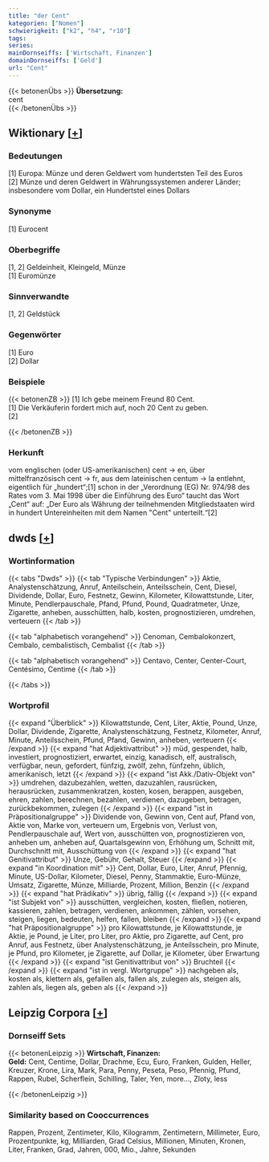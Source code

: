 ```yaml
---
title: "der Cent"
kategorien: ["Nomen"]
schwierigkeit: ["k2", "h4", "r10"]
tags:
series:
mainDornseiffs: ['Wirtschaft, Finanzen']
domainDornseiffs: ['Geld']
url: "Cent"
---
```


{{< betonenÜbs >}}
**Übersetzung:**  
cent  
{{< /betonenÜbs >}}

## Wiktionary [[+](https://de.wiktionary.org/wiki/Cent)]

### Bedeutungen
[1] Europa: Münze und deren Geldwert vom hundertsten Teil des Euros  
[2]  Münze und deren Geldwert in Währungssystemen anderer Länder; insbesondere vom Dollar, ein Hundertstel eines Dollars  

### Synonyme
[1] Eurocent  

### Oberbegriffe
[1, 2] Geldeinheit, Kleingeld, Münze  
[1] Euromünze  

### Sinnverwandte
[1, 2] Geldstück  

### Gegenwörter
[1] Euro  
[2] Dollar  

### Beispiele
{{< betonenZB >}}
[1] Ich gebe meinem Freund 80 Cent.  
[1] Die Verkäuferin fordert mich auf, noch 20 Cent zu geben.  
[2]  

{{< /betonenZB >}}
### Herkunft
vom englischen (oder US-amerikanischen) cent → en, über mittelfranzösisch cent → fr, aus dem lateinischen centum → la entlehnt, eigentlich für „hundert“;[1] schon in der „Verordnung (EG) Nr. 974/98 des Rates vom 3. Mai 1998 über die Einführung des Euro“ taucht das Wort „Cent“ auf: „Der Euro als Währung der teilnehmenden Mitgliedstaaten wird in hundert Untereinheiten mit dem Namen "Cent" unterteilt.“[2]  



## dwds [[+](https://www.dwds.de/wb/Cent)]

### Wortinformation
{{< tabs "Dwds" >}}
{{< tab "Typische Verbindungen" >}}
Aktie, Analystenschätzung, Anruf, Anteilschein, Anteilsschein, Cent, Diesel, Dividende, Dollar, Euro, Festnetz, Gewinn, Kilometer, Kilowattstunde, Liter, Minute, Pendlerpauschale, Pfand, Pfund, Pound, Quadratmeter, Unze, Zigarette, anheben, ausschütten, halb, kosten, prognostizieren, umdrehen, verteuern
{{< /tab >}}

{{< tab "alphabetisch vorangehend" >}}
Cenoman, Cembalokonzert, Cembalo, cembalistisch, Cembalist
{{< /tab >}}

{{< tab "alphabetisch vorangehend" >}}
Centavo, Center, Center-Court, Centésimo, Centime
{{< /tab >}}

{{< /tabs >}}

### Wortprofil
{{< expand "Überblick" >}} Kilowattstunde, Cent, Liter, Aktie, Pound, Unze, Dollar, Dividende, Zigarette, Analystenschätzung, Festnetz, Kilometer, Anruf, Minute, Anteilsschein, Pfund, Pfand, Gewinn, anheben, verteuern {{< /expand >}}
{{< expand "hat Adjektivattribut" >}} müd, gespendet, halb, investiert, prognostiziert, erwartet, einzig, kanadisch, elf, australisch, verfügbar, neun, gefordert, fünfzig, zwölf, zehn, fünfzehn, üblich, amerikanisch, letzt {{< /expand >}}
{{< expand "ist Akk./Dativ-Objekt von" >}} umdrehen, dazubezahlen, wetten, dazuzahlen, rausrücken, herausrücken, zusammenkratzen, kosten, kosen, berappen, ausgeben, ehren, zahlen, berechnen, bezahlen, verdienen, dazugeben, betragen, zurückbekommen, zulegen {{< /expand >}}
{{< expand "ist in Präpositionalgruppe" >}} Dividende von, Gewinn von, Cent auf, Pfand von, Aktie von, Marke von, verteuern um, Ergebnis von, Verlust von, Pendlerpauschale auf, Wert von, ausschütten von, prognostizieren von, anheben um, anheben auf, Quartalsgewinn von, Erhöhung um, Schnitt mit, Durchschnitt mit, Ausschüttung von {{< /expand >}}
{{< expand "hat Genitivattribut" >}} Unze, Gebühr, Gehalt, Steuer {{< /expand >}}
{{< expand "in Koordination mit" >}} Cent, Dollar, Euro, Liter, Anruf, Pfennig, Minute, US-Dollar, Kilometer, Diesel, Penny, Stammaktie, Euro-Münze, Umsatz, Zigarette, Münze, Milliarde, Prozent, Million, Benzin {{< /expand >}}
{{< expand "hat Prädikativ" >}} übrig, fällig {{< /expand >}}
{{< expand "ist Subjekt von" >}} ausschütten, vergleichen, kosten, fließen, notieren, kassieren, zahlen, betragen, verdienen, ankommen, zählen, vorsehen, steigen, liegen, bedeuten, helfen, fallen, bleiben {{< /expand >}}
{{< expand "hat Präpositionalgruppe" >}} pro Kilowattstunde, je Kilowattstunde, je Aktie, je Pound, je Liter, pro Liter, pro Aktie, pro Zigarette, auf Cent, pro Anruf, aus Festnetz, über Analystenschätzung, je Anteilsschein, pro Minute, je Pfund, pro Kilometer, je Zigarette, auf Dollar, je Kilometer, über Erwartung {{< /expand >}}
{{< expand "ist Genitivattribut von" >}} Bruchteil {{< /expand >}}
{{< expand "ist in vergl. Wortgruppe" >}} nachgeben als, kosten als, klettern als, gefallen als, fallen als, zulegen als, steigen als, zahlen als, liegen als, geben als {{< /expand >}}

## Leipzig Corpora [[+](https://corpora.uni-leipzig.de/en/res?word=Cent&corpusId=deu_newscrawl-public_2018)]

### Dornseiff Sets
{{< betonenLeipzig >}}
**Wirtschaft, Finanzen:**  
**Geld:** Cent, Centime, Dollar, Drachme, Ecu, Euro, Franken, Gulden, Heller, Kreuzer, Krone, Lira, Mark, Para, Penny, Peseta, Peso, Pfennig, Pfund, Rappen, Rubel, Scherflein, Schilling, Taler, Yen, more..., Zloty, less  

{{< /betonenLeipzig >}}

### Similarity based on Cooccurrences
Rappen, Prozent, Zentimeter, Kilo, Kilogramm, Zentimetern, Millimeter, Euro, Prozentpunkte, kg, Milliarden, Grad Celsius, Millionen, Minuten, Kronen, Liter, Franken, Grad, Jahren, 000, Mio., Jahre, Sekunden

